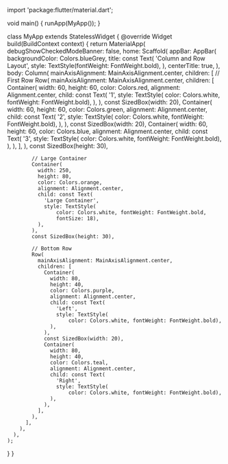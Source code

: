 import 'package:flutter/material.dart';

void main() {
  runApp(MyApp());
}

class MyApp extends StatelessWidget {
  @override
  Widget build(BuildContext context) {
    return MaterialApp(
      debugShowCheckedModeBanner: false,
      home: Scaffold(
        appBar: AppBar(
          backgroundColor: Colors.blueGrey,
          title: const Text(
            'Column and Row Layout',
            style: TextStyle(fontWeight: FontWeight.bold),
          ),
          centerTitle: true,
        ),
        body: Column(
          mainAxisAlignment: MainAxisAlignment.center,
          children: [
            // First Row
            Row(
              mainAxisAlignment: MainAxisAlignment.center,
              children: [
                Container(
                  width: 60,
                  height: 60,
                  color: Colors.red,
                  alignment: Alignment.center,
                  child: const Text(
                    '1',
                    style: TextStyle(
                        color: Colors.white, fontWeight: FontWeight.bold),
                  ),
                ),
                const SizedBox(width: 20),
                Container(
                  width: 60,
                  height: 60,
                  color: Colors.green,
                  alignment: Alignment.center,
                  child: const Text(
                    '2',
                    style: TextStyle(
                        color: Colors.white, fontWeight: FontWeight.bold),
                  ),
                ),
                const SizedBox(width: 20),
                Container(
                  width: 60,
                  height: 60,
                  color: Colors.blue,
                  alignment: Alignment.center,
                  child: const Text(
                    '3',
                    style: TextStyle(
                        color: Colors.white, fontWeight: FontWeight.bold),
                  ),
                ),
              ],
            ),
            const SizedBox(height: 30),

            // Large Container
            Container(
              width: 250,
              height: 80,
              color: Colors.orange,
              alignment: Alignment.center,
              child: const Text(
                'Large Container',
                style: TextStyle(
                    color: Colors.white, fontWeight: FontWeight.bold,
                    fontSize: 18),
              ),
            ),
            const SizedBox(height: 30),

            // Bottom Row
            Row(
              mainAxisAlignment: MainAxisAlignment.center,
              children: [
                Container(
                  width: 80,
                  height: 40,
                  color: Colors.purple,
                  alignment: Alignment.center,
                  child: const Text(
                    'Left',
                    style: TextStyle(
                        color: Colors.white, fontWeight: FontWeight.bold),
                  ),
                ),
                const SizedBox(width: 20),
                Container(
                  width: 80,
                  height: 40,
                  color: Colors.teal,
                  alignment: Alignment.center,
                  child: const Text(
                    'Right',
                    style: TextStyle(
                        color: Colors.white, fontWeight: FontWeight.bold),
                  ),
                ),
              ],
            ),
          ],
        ),
      ),
    );
  }
}

 
 

